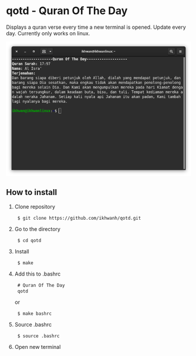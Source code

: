 # qotd - Quran Of The Day

Displays a quran verse every time a new terminal is opened. Update every day. Currently only works on linux.

![Image of qotd](https://github.com/ikhwanh/qotd/blob/master/screenshot.png)

## How to install

1. Clone repository

		$ git clone https://github.com/ikhwanh/qotd.git

2. Go to the directory

		$ cd qotd

3. Install

		$ make

4. Add this to .bashrc

		# Quran Of The Day
		qotd
	
	or

		$ make bashrc

5. Source .bashrc

		$ source .bashrc

6. Open new terminal

